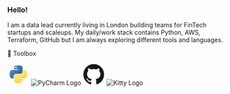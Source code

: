 ### Hello!

I am a data lead currently living in London building teams for FinTech startups and scaleups. My daily/work stack contains Python, AWS, Terraform, GitHub but I am always exploring different tools and languages. 

<!--
**jitsejan/jitsejan** is a ✨ _special_ ✨ repository because its `README.md` (this file) appears on your GitHub profile.

Here are some ideas to get you started:

- 🔭 I’m currently working on ...
- 🌱 I’m currently learning ...
- 👯 I’m looking to collaborate on ...
- 🤔 I’m looking for help with ...
- 💬 Ask me about ...
- 📫 How to reach me: ...
- 😄 Pronouns: ...
- ⚡ Fun fact: ...
-->

🧰 Toolbox

<img src="https://raw.githubusercontent.com/devicons/devicon/master/icons/python/python-original.svg" alt="Python Logo" width="50" height="50" style="align: left"/> 
<img src="https://upload.wikimedia.org/wikipedia/commons/1/1d/PyCharm_Icon.svg" alt="PyCharm Logo" width="50" height="50" style="align: left" />
<img src="https://raw.githubusercontent.com/devicons/devicon/1119b9f84c0290e0f0b38982099a2bd027a48bf1/icons/github/github-original.svg" alt="Github Logo" width=50 height=50>
<img src="https://sw.kovidgoyal.net/kitty/_static/kitty.svg" alt="Kitty Logo" width=50 height=50>
